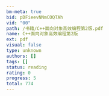 ```yaml
---
bm-meta: true
bid: pDFieevNNmCOQTAh
vid: "00"
path: /书籍/C++面向对象高效编程第2版.pdf
name: C++面向对象高效编程第2版
ext: pdf
visual: false
type: unknown
authors: []
tags: []
status: reading
rating: 0
progress: 5
total: 774
---
```

